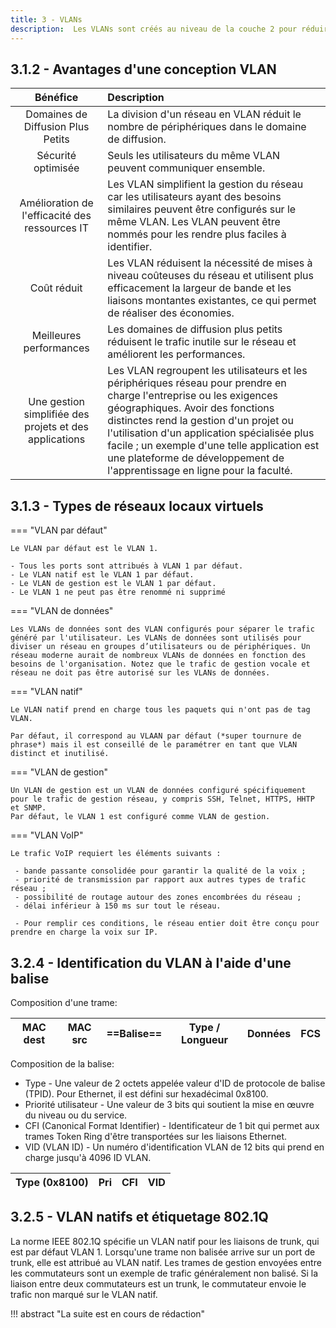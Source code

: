 ```yaml
---
title: 3 - VLANs
description:  Les VLANs sont créés au niveau de la couche 2 pour réduire ou éliminer le trafic de diffusion.
---
```


## 3.1.2 - Avantages d'une conception VLAN

| Bénéfice | Description |
|:---:|:---|
| Domaines de Diffusion Plus Petits | La division d'un réseau en VLAN réduit le nombre de périphériques dans le domaine de diffusion. |
| Sécurité optimisée | Seuls les utilisateurs du même VLAN peuvent communiquer ensemble. |
| Amélioration de l'efficacité des ressources IT | Les VLAN simplifient la gestion du réseau car les utilisateurs ayant des besoins similaires peuvent être configurés sur le même VLAN. Les VLAN peuvent être nommés pour les rendre plus faciles à identifier. |
| Coût réduit | Les VLAN réduisent la nécessité de mises à niveau coûteuses du réseau et utilisent plus efficacement la largeur de bande et les liaisons montantes existantes, ce qui permet de réaliser des économies. |
| Meilleures performances | Les domaines de diffusion plus petits réduisent le trafic inutile sur le réseau et améliorent les performances. |
| Une gestion simplifiée des projets et des applications | Les VLAN regroupent les utilisateurs et les périphériques réseau pour prendre en charge l'entreprise ou les exigences géographiques. Avoir des fonctions distinctes rend la gestion d'un projet ou l'utilisation d'un application spécialisée plus facile ; un exemple d'une telle application est une plateforme de développement de l'apprentissage en ligne pour la faculté. |

## 3.1.3 - Types de réseaux locaux virtuels

=== "VLAN par défaut"

    Le VLAN par défaut est le VLAN 1.

    - Tous les ports sont attribués à VLAN 1 par défaut.
    - Le VLAN natif est le VLAN 1 par défaut.
    - Le VLAN de gestion est le VLAN 1 par défaut.
    - Le VLAN 1 ne peut pas être renommé ni supprimé

=== "VLAN de données"

    Les VLANs de données sont des VLAN configurés pour séparer le trafic généré par l'utilisateur. Les VLANs de données sont utilisés pour diviser un réseau en groupes d’utilisateurs ou de périphériques. Un réseau moderne aurait de nombreux VLANs de données en fonction des besoins de l'organisation. Notez que le trafic de gestion vocale et réseau ne doit pas être autorisé sur les VLANs de données.

=== "VLAN natif"

    Le VLAN natif prend en charge tous les paquets qui n'ont pas de tag VLAN.

    Par défaut, il correspond au VLAAN par défaut (*super tournure de phrase*) mais il est conseillé de le paramétrer en tant que VLAN distinct et inutilisé.

=== "VLAN de gestion"

    Un VLAN de gestion est un VLAN de données configuré spécifiquement pour le trafic de gestion réseau, y compris SSH, Telnet, HTTPS, HHTP et SNMP.
    Par défaut, le VLAN 1 est configuré comme VLAN de gestion.

=== "VLAN VoIP"

    Le trafic VoIP requiert les éléments suivants :

     - bande passante consolidée pour garantir la qualité de la voix ;
     - priorité de transmission par rapport aux autres types de trafic réseau ;
     - possibilité de routage autour des zones encombrées du réseau ;
     - délai inférieur à 150 ms sur tout le réseau.

     - Pour remplir ces conditions, le réseau entier doit être conçu pour prendre en charge la voix sur IP.

## 3.2.4 - Identification du VLAN à l'aide d'une balise

Composition d'une trame:

| MAC dest | MAC src | ==Balise== | Type / Longueur | Données | FCS |
|:---:|:---:|:---:|:---:|:---:|:---:|

Composition de la balise:

 - Type - Une valeur de 2 octets appelée valeur d'ID de protocole de balise (TPID). Pour Ethernet, il est défini sur hexadécimal 0x8100.
 - Priorité utilisateur - Une valeur de 3 bits qui soutient la mise en œuvre du niveau ou du service.
 - CFI (Canonical Format Identifier) - Identificateur de 1 bit qui permet aux trames Token Ring d'être transportées sur les liaisons Ethernet.
 - VID (VLAN ID) - Un numéro d'identification VLAN de 12 bits qui prend en charge jusqu'à 4096 ID VLAN.

| Type (0x8100) | Pri | CFI | VID |
|:---:|:---:|:---:|:---:|


## 3.2.5 - VLAN natifs et étiquetage 802.1Q

La norme IEEE 802.1Q spécifie un VLAN natif pour les liaisons de trunk, qui est par défaut VLAN 1. Lorsqu'une trame non balisée arrive sur un port de trunk, elle est attribué au VLAN natif. Les trames de gestion envoyées entre les commutateurs sont un exemple de trafic généralement non balisé. Si la liaison entre deux commutateurs est un trunk, le commutateur envoie le trafic non marqué sur le VLAN natif.



!!! abstract "La suite est en cours de rédaction"
